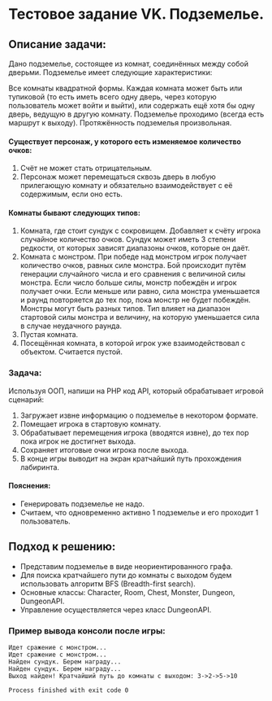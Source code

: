 # Тестовое задание VK. Подземелье.

## Описание задачи:
Дано подземелье, состоящее из комнат, соединённых между собой дверьми. Подземелье имеет следующие характеристики:

Все комнаты квадратной формы.
Каждая комната может быть или тупиковой (то есть иметь всего одну дверь, через которую пользователь может войти и выйти), или содержать ещё хотя бы одну дверь, ведущую в другую комнату.
Подземелье проходимо (всегда есть маршрут к выходу).
Протяжённость подземелья произвольная.
#### Существует персонаж, у которого есть изменяемое количество очков:

1. Счёт не может стать отрицательным.
2. Персонаж может перемещаться сквозь дверь в любую прилегающую комнату и обязательно взаимодействует с её содержимым, если оно есть.

#### Комнаты бывают следующих типов:

1. Комната, где стоит сундук с сокровищем. Добавляет к счёту игрока случайное количество очков. Сундук может иметь 3 степени редкости, от которых зависят диапазоны очков, которые он даёт.
2. Комната с монстром. При победе над монстром игрок получает количество очков, равных силе монстра. Бой происходит путём генерации случайного числа и его сравнения с величиной силы монстра. Если число больше силы, монстр побеждён и игрок получает очки. Если меньше или равно, сила монстра уменьшается и раунд повторяется до тех пор, пока монстр не будет побеждён. Монстры могут быть разных типов. Тип влияет на диапазон стартовой силы монстра и величину, на которую уменьшается сила в случае неудачного раунда.
3. Пустая комната.
4. Посещённая комната, в которой игрок уже взаимодействовал с объектом. Считается пустой.
### Задача:
Используя ООП, напиши на PHP код API, который обрабатывает игровой сценарий:

1. Загружает извне информацию о подземелье в некотором формате.
2. Помещает игрока в стартовую комнату.
3. Обрабатывает перемещения игрока (вводятся извне), до тех пор пока игрок не достигнет выхода.
4. Сохраняет итоговые очки игрока после выхода.
5. В конце игры выводит на экран кратчайший путь прохождения лабиринта.
#### Пояснения:
- Генерировать подземелье не надо.
- Считаем, что одновременно активно 1 подземелье и его проходит 1 пользователь.

## Подход к решению:
- Представим подземелье в виде неориентированного графа.
- Для поиска кратчайшего пути до комнаты с выходом будем использовать алгоритм BFS (Breadth-first search).
- Основные классы: Character, Room, Chest, Monster, Dungeon, DungeonAPI.
- Управление осуществляется через класс DungeonAPI.
### Пример вывода консоли после игры:
```Начинаем путь с комнаты 3... 
Идет сражение с монстром... 
Идет сражение с монстром... 
Найден сундук. Берем награду... 
Найден сундук. Берем награду... 
Выход найден! Кратчайший путь до комнаты с выходом: 3->2->5->10

Process finished with exit code 0
